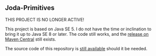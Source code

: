 Joda-Primitives
---------------

THIS PROJECT IS NO LONGER ACTIVE!

This project is based on Java SE 5.
I do not have the time or inclination to bring it up to Java SE 8 or later.
The code still works, and the [release on Maven Central](http://search.maven.org/#artifactdetails%7Corg.joda%7Cjoda-primitives%7C1.0%7Cjar) still exists.

The source code of this repository is
[still available](https://github.com/JodaOrg/Joda-Primitives/tree/master) should it be needed.